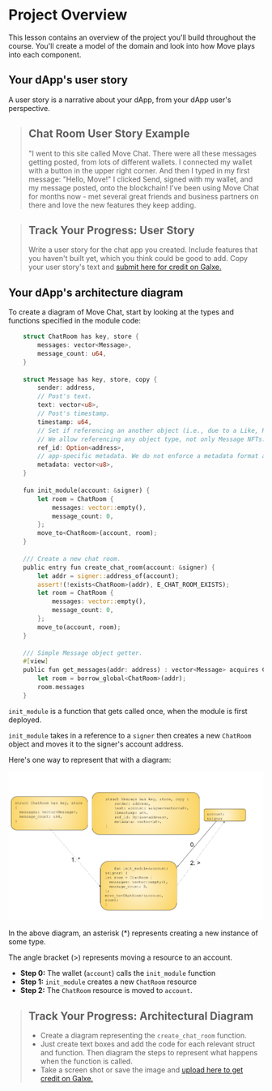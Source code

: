 # Project Overview

This lesson contains an overview of the project you'll build throughout the course. You'll create a model of the domain and look into how Move plays into each component.

## Your dApp's user story

A user story is a narrative about your dApp, from your dApp user's perspective.

> ## Chat Room User Story Example
>
> "I went to this site called Move Chat. There were all these messages getting posted, from lots of different wallets. I connected my wallet with a button in the upper right corner. And then I typed in my first message: "Hello, Move!" I clicked Send, signed with my wallet, and my message posted, onto the blockchain! I've been using Move Chat for months now - met several great friends and business partners on there and love the new features they keep adding.
>

> ## Track Your Progress: User Story
> 
> Write a user story for the chat app you created. Include features that you haven't built yet, which you think could be good to add. 
> Copy your user story's text and <a href="">submit here for credit on Galxe.</a>
>

## Your dApp's architecture diagram
To create a diagram of Move Chat, start by looking at the types and functions specified in the module code:

```rust
    struct ChatRoom has key, store {
        messages: vector<Message>,
        message_count: u64,
    }

    struct Message has key, store, copy {
        sender: address,
        // Post's text.
        text: vector<u8>,
        // Post's timestamp.
        timestamp: u64,
        // Set if referencing an another object (i.e., due to a Like, Retweet, Reply etc).
        // We allow referencing any object type, not only Message NFTs.
        ref_id: Option<address>,
        // app-specific metadata. We do not enforce a metadata format and delegate this to app layer.
        metadata: vector<u8>,
    }

    fun init_module(account: &signer) {
        let room = ChatRoom {
            messages: vector::empty(),
            message_count: 0,
        };
        move_to<ChatRoom>(account, room);
    }

    /// Create a new chat room.
    public entry fun create_chat_room(account: &signer) {
        let addr = signer::address_of(account);
        assert!(!exists<ChatRoom>(addr), E_CHAT_ROOM_EXISTS);
        let room = ChatRoom {
            messages: vector::empty(),
            message_count: 0,
        };
        move_to(account, room);
    }

    /// Simple Message object getter.
    #[view]
    public fun get_messages(addr: address) : vector<Message> acquires ChatRoom {
        let room = borrow_global<ChatRoom>(addr);
        room.messages
    }
```

`init_module` is a function that gets called once, when the module is first deployed. 

`init_module` takes in a reference to a `signer` then creates a new `ChatRoom` object and moves it to the signer's account address.

Here's one way to represent that with a diagram:

![The chat dApp's init module function diagram](./img/ch03-01-diagram-chatroom-init-module.png "Diagram: The chat dApp's init module function")

In the above diagram, an asterisk (*) represents creating a new instance of some type. 

The angle bracket (>) represents moving a resource to an account.

* **Step 0:** The wallet (`account`) calls the `init_module` function 
* **Step 1:** `init_module` creates a new `ChatRoom` resource
* **Step 2:** The `ChatRoom` resource is moved to `account`.

> ## Track Your Progress: Architectural Diagram
>
> * Create a diagram representing the `create_chat_room` function. 
> * Just create text boxes and add the code for each relevant struct and function. Then diagram the steps to represent what happens when the function is called. 
> * Take a screen shot or save the image and <a href="">upload here to get credit on Galxe.</a>
>